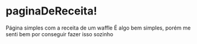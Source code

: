 # paginaDeReceita!
Página simples com a receita de um waffle
É algo bem simples, porém me senti bem por conseguir fazer isso sozinho
